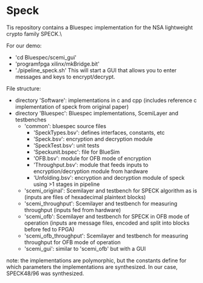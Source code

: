 # Speck


Tis repository contains a Bluespec implementation for the NSA lightweight crypto family SPECK.\\

For our demo:
- 'cd Bluespec/scemi_gui'
- 'programfpga xilinx/mkBridge.bit'
- './pipeline_speck.sh'
This will start a GUI that allows you to enter messages and keys to encrypt/decrypt.


File structure:
- directory 'Software': implementations in c and cpp (includes reference c implementation of speck from original paper)
- directory 'Bluespec': Bluespec implementations, ScemiLayer and testbenches
  - 'common': bluespec source files
    - 'SpeckTypes.bsv': defines interfaces, constants, etc
    - 'Speck.bsv': encryption and decryption module
    - 'SpeckTest.bsv': unit tests
    - 'Speckunit.bspec': file for BlueSim
    - 'OFB.bsv': module for OFB mode of encryption
    - 'Throughput.bsv': module that feeds inputs to encryption/decryption module from hardware
    - 'Unfolding.bsv': encryption and decryption module of speck using >1 stages in pipeline
  - 'scemi_original': Scemilayer and testbench for SPECK algorithm as is (inputs are files of hexadecimal plaintext blocks)
  - 'scemi_throughput': Scemilayer and testbench for measuring throughput (inputs fed from hardware)
  - 'scemi_ofb': Scemilayer and testbench for SPECK in OFB mode of operation (inputs are message files, encoded and split into blocks before fed to FPGA)
  - 'scemi_ofb_throughput': Scemilayer and testbench for measuring throughput for OFB mode of operation
  - 'scemi_gui': similar to 'scemi_ofb' but with a GUI

note: the implementations are polymorphic, but the constants define for which parameters the implementations are synthesized. In our case, SPECK48/96 was synthesized.
